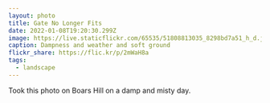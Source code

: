 ```yaml
---
layout: photo
title: Gate No Longer Fits
date: 2022-01-08T19:20:30.299Z
image: https://live.staticflickr.com/65535/51808813035_8298bd7a51_h_d.jpg
caption: Dampness and weather and soft ground
flickr_share: https://flic.kr/p/2mWaH8a
tags:
  - landscape
---
```

Took this photo on Boars Hill on a damp and misty day.